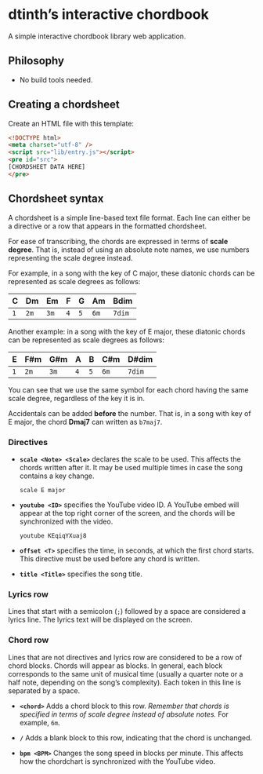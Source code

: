 # dtinth’s interactive chordbook

A simple interactive chordbook library web application.

## Philosophy

- No build tools needed.

## Creating a chordsheet

Create an HTML file with this template:

```html
<!DOCTYPE html>
<meta charset="utf-8" />
<script src="lib/entry.js"></script>
<pre id="src">
[CHORDSHEET DATA HERE]
</pre>
```

## Chordsheet syntax

A chordsheet is a simple line-based text file format.
Each line can either be a directive or a row that appears in the formatted chordsheet.

For ease of transcribing,
the chords are expressed in terms of **scale degree**.
That is, instead of using an absolute note names, we use numbers representing the scale degree instead.

For example, in a song with the key of C major, these diatonic chords can be represented as scale degrees as follows:

| C | Dm | Em | F | G | Am | Bdim |
| --- | --- | --- | --- | --- | --- | --- |
| `1` | `2m` | `3m` | `4` | `5` | `6m` | `7dim` |

Another example: in a song with the key of E major, these diatonic chords can be represented as scale degrees as follows:

| E | F#m | G#m | A | B | C#m | D#dim |
| --- | --- | --- | --- | --- | --- | --- |
| `1` | `2m` | `3m` | `4` | `5` | `6m` | `7dim` |

You can see that we use the same symbol for each chord having the same scale degree, regardless of the key it is in.

Accidentals can be added **before** the number.
That is, in a song with key of E major, the chord **Dmaj7** can written as `b7maj7`.

### Directives

- **`scale <Note> <Scale>`** declares the scale to be used.
  This affects the chords written after it.
  It may be used multiple times in case the song contains a key change.

  ```
  scale E major
  ```

- **`youtube <ID>`** specifies the YouTube video ID.
  A YouTube embed will appear at the top right corner of the screen,
  and the chords will be synchronized with the video.

  ```
  youtube KEqiqYXuaj8
  ```

- **`offset <T>`** specifies the time, in seconds, at which the first chord starts.
  This directive must be used before any chord is written.

- **`title <Title>`** specifies the song title.

### Lyrics row

Lines that start with a semicolon (`;`) followed by a space are considered a lyrics line.
The lyrics text will be displayed on the screen.

### Chord row

Lines that are not directives and lyrics row are considered to be a row of chord blocks.
Chords will appear as blocks.
In general, each block corresponds to the same unit of musical time (usually a quarter note or a half note, depending on the song’s complexity).
Each token in this line is separated by a space.

- **`<chord>`** Adds a chord block to this row.
  _Remember that chords is specified in terms of scale degree instead of absolute notes._
  For example, `6m`.

- **`/`** Adds a blank block to this row, indicating that the chord is unchanged.

- **`bpm <BPM>`** Changes the song speed in blocks per minute.
  This affects how the chordchart is synchronized with the YouTube video.
